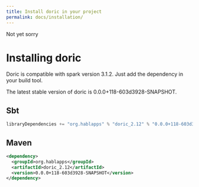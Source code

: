 ```yaml
---
title: Install doric in your project
permalink: docs/installation/
---
```

Not yet sorry
# Installing doric
Doric is compatible with spark version 3.1.2. Just add the dependency in your build tool.

The latest stable version of doric is 0.0.0+118-603d3928-SNAPSHOT.

## Sbt
```scala
libraryDependencies += "org.hablapps" % "doric_2.12" % "0.0.0+118-603d3928-SNAPSHOT"
```
## Maven
```xml
<dependency>
  <groupId>org.hablapps</groupId>
  <artifactId>doric_2.12</artifactId>
  <version>0.0.0+118-603d3928-SNAPSHOT</version>
</dependency>
```
